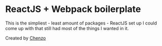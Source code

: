 ReactJS + Webpack boilerplate
====================  
This is the simpliest - least amount of packages - ReactJS set up I could come up with that still had most of the things I wanted in it.

Created by [Chenzo](https://twitter.com/1Chenzo)

